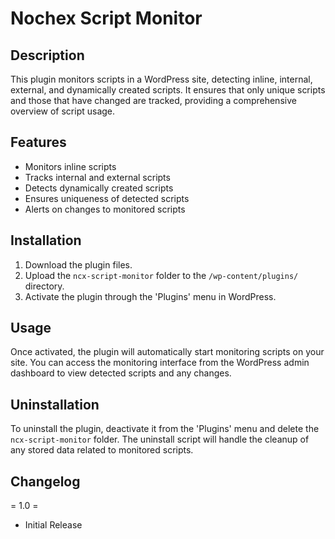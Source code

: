 # Nochex Script Monitor

## Description
This plugin monitors scripts in a WordPress site, detecting inline, internal, external, and dynamically created scripts. It ensures that only unique scripts and those that have changed are tracked, providing a comprehensive overview of script usage.

## Features
- Monitors inline scripts
- Tracks internal and external scripts
- Detects dynamically created scripts
- Ensures uniqueness of detected scripts
- Alerts on changes to monitored scripts

## Installation
1. Download the plugin files.
2. Upload the `ncx-script-monitor` folder to the `/wp-content/plugins/` directory.
3. Activate the plugin through the 'Plugins' menu in WordPress.

## Usage
Once activated, the plugin will automatically start monitoring scripts on your site. You can access the monitoring interface from the WordPress admin dashboard to view detected scripts and any changes.

## Uninstallation
To uninstall the plugin, deactivate it from the 'Plugins' menu and delete the `ncx-script-monitor` folder. The uninstall script will handle the cleanup of any stored data related to monitored scripts.

## Changelog

= 1.0 =

- Initial Release
